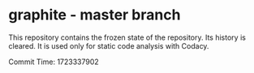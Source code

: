 # graphite - master branch

This repository contains the frozen state of the repository.
Its history is cleared. It is used only for static code
analysis with Codacy.

Commit Time: 1723337902